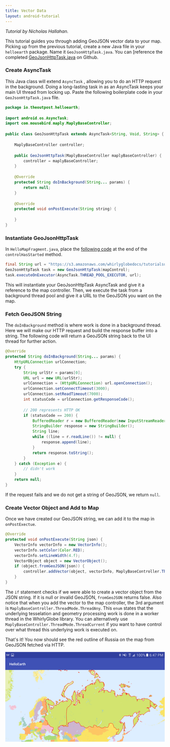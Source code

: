 ```yaml
---
title: Vector Data
layout: android-tutorial
---
```


*Tutorial by Nicholas Hallahan.*

This tutorial guides you through adding GeoJSON vector data to your map. Picking up from the previous tutorial, create a new Java file in your `helloearth` package. Name it `GeoJsonHttpTask.java`. You can [reference the completed [GeoJsonHttpTask.java](https://github.com/mousebird/AndroidTutorialProject/blob/master/app/src/main/java/io/theoutpost/helloearth/GeoJsonHttpTask.java) on Github.

### Create AsyncTask

This Java class will extend `AsyncTask` , allowing you to do an HTTP request in the background. Doing a long-lasting task in as an AsyncTask keeps your main UI thread from locking up. Paste the following boilerplate code in your `GeoJsonHttpTask.java` file.

```java
package io.theoutpost.helloearth;

import android.os.AsyncTask;
import com.mousebird.maply.MaplyBaseController;

public class GeoJsonHttpTask extends AsyncTask<String, Void, String> {

    MaplyBaseController controller;

    public GeoJsonHttpTask(MaplyBaseController maplyBaseController) {
        controller = maplyBaseController;
    }

    @Override
    protected String doInBackground(String... params) {
        return null;
    }

    @Override
    protected void onPostExecute(String string) {

    }
}
```

### Instantiate GeoJsonHttpTask

In `HelloMapFragment.java`, place the [following code](https://github.com/mousebird/AndroidTutorialProject/blob/edf4f6f3414c79f5c4e43a3f0c79e0d64c41a866/app/src/main/java/io/theoutpost/helloearth/HelloMapFragment.java#L102-L104) at the end of the `controlHasStarted` method. 

```java
final String url = "https://s3.amazonaws.com/whirlyglobedocs/tutorialsupport/RUS.geojson";
GeoJsonHttpTask task = new GeoJsonHttpTask(mapControl);
task.executeOnExecutor(AsyncTask.THREAD_POOL_EXECUTOR, url);
```

This will instantiate your GeoJsonHttpTask AsyncTask and give it a reference to the map controller. Then, we execute the task from a background thread pool and give it a URL to the GeoJSON you want on the map.

### Fetch GeoJSON String

The `doInBackground` method is where work is done in a background thread. Here we will make our HTTP request and build the response buffer into a string. The following code will return a GeoJSON string back to the UI thread for further action.

```java
@Override
protected String doInBackground(String... params) {
    HttpURLConnection urlConnection;
    try {
        String urlStr = params[0];
        URL url = new URL(urlStr);
        urlConnection = (HttpURLConnection) url.openConnection();
        urlConnection.setConnectTimeout(3000);
        urlConnection.setReadTimeout(7000);
        int statusCode = urlConnection.getResponseCode();

        // 200 represents HTTP OK
        if (statusCode == 200) {
            BufferedReader r = new BufferedReader(new InputStreamReader(urlConnection.getInputStream()));
            StringBuilder response = new StringBuilder();
            String line;
            while ((line = r.readLine()) != null) {
                response.append(line);
            }
            return response.toString();
        }
    } catch (Exception e) {
        // didn't work
    }
    return null;
}
```

If the request fails and we do not get a string of GeoJSON, we return `null`. 

### Create Vector Object and Add to Map

Once we have created our GeoJSON string, we can add it to the map in `onPostExectue`.

```java
@Override
protected void onPostExecute(String json) {
    VectorInfo vectorInfo = new VectorInfo();
    vectorInfo.setColor(Color.RED);
    vectorInfo.setLineWidth(4.f);
    VectorObject object = new VectorObject();
    if (object.fromGeoJSON(json)) {
        controller.addVector(object, vectorInfo, MaplyBaseController.ThreadMode.ThreadAny);
    }
}
```

The `if` statement checks if we were able to create a vector object from the JSON string. If it is null or invalid GeoJSON, `fromGeoJSON` returns false. Also notice that when you add the vector to the map controller, the 3rd argument is `MaplyBaseController.ThreadMode.ThreadAny`. This `enum` states that the underlying tesselation and geometry processing work is done in a worker thread in the WhirlyGlobe library. You can alternatively use `MaplyBaseController.ThreadMode.ThreadCurrent` if you want to have control over what thread this underlying work is executed on.

That's it! You now should see the red outline of Russia on the map from GeoJSON fetched via HTTP.

![Russia GeoJSON](resources/russia-geojson.png)
